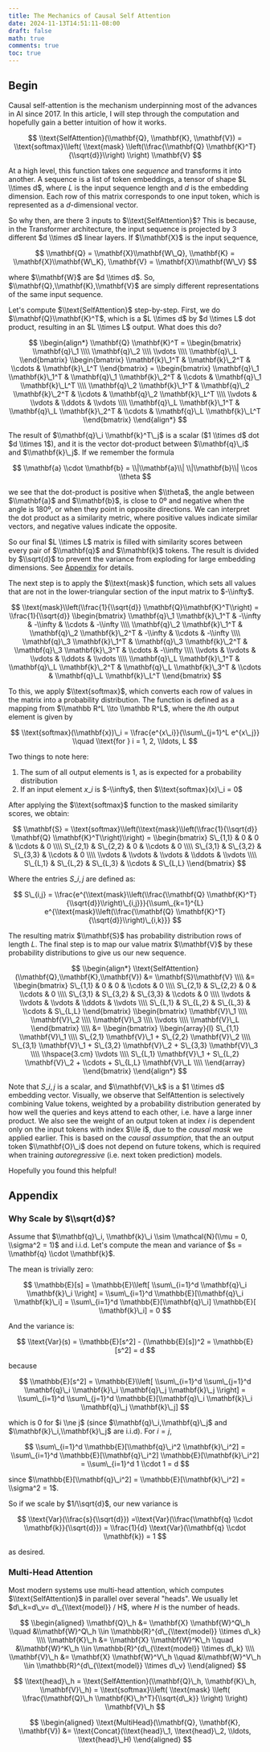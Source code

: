 ```yaml
---
title: The Mechanics of Causal Self Attention 
date: 2024-11-13T14:51:11-08:00
draft: false
math: true
comments: true
toc: true
---
```


## Begin

Causal self-attention is the mechanism underpinning most of the advances in AI since 2017. In this article, I will step through the computation and hopefully gain a better intuition of how it works.

$$
\\text{SelfAttention}(\\mathbf{Q}, \\mathbf{K}, \\mathbf{V}) = \\text{softmax}\\left( \\text{mask} \\left(\\frac{\\mathbf{Q} \\mathbf{K}^T}{\\sqrt{d}}\\right) \\right) \\mathbf{V}
$$

At a high level, this function takes one *sequence* and transforms it into another. A sequence is a list of token embeddings, a tensor of shape $L \\times d$, where $L$ is the input sequence length and $d$ is the embedding dimension. Each row of this matrix corresponds to one input token, which is represented as a $d$-dimensional vector.

So why then, are there 3 inputs to $\\text{SelfAttention}$? This is because, in the Transformer architecture, the input sequence is projected by 3 different $d \\times d$ linear layers. If $\\mathbf{X}$ is the input sequence,

$$
\\mathbf{Q} = \\mathbf{X}\\mathbf{W\_Q}, \\mathbf{K} = \\mathbf{X}\\mathbf{W\_K}, \\mathbf{V} = \\mathbf{X}\\mathbf{W\_V}
$$

where $\\mathbf{W}$ are $d \\times d$. So, $\\mathbf{Q},\\mathbf{K},\\mathbf{V}$ are simply different representations of the same input sequence.

Let's compute $\\text{SelfAttention}$ step-by-step. First, we do $\\mathbf{Q}\\mathbf{K}^T$, which is a $L \\times d$ by $d \\times L$ dot product, resulting in an $L \\times L$ output. What does this do?

$$
\\begin{align*}
\\mathbf{Q} \\mathbf{K}^T = \\begin{bmatrix} \\mathbf{q}\_1 \\\\ \\mathbf{q}\_2 \\\\ \\vdots \\\\ \\mathbf{q}\_L \\end{bmatrix} \\begin{bmatrix} \\mathbf{k}\_1^T & \\mathbf{k}\_2^T & \\cdots & \\mathbf{k}\_L^T \\end{bmatrix}
= \\begin{bmatrix} 
\\mathbf{q}\_1 \\mathbf{k}\_1^T & \\mathbf{q}\_1 \\mathbf{k}\_2^T & \\cdots & \\mathbf{q}\_1 \\mathbf{k}\_L^T \\\\ 
\\mathbf{q}\_2 \\mathbf{k}\_1^T & \\mathbf{q}\_2 \\mathbf{k}\_2^T & \\cdots & \\mathbf{q}\_2 \\mathbf{k}\_L^T \\\\ 
\\vdots & \\vdots & \\ddots & \\vdots \\\\ 
\\mathbf{q}\_L \\mathbf{k}\_1^T & \\mathbf{q}\_L \\mathbf{k}\_2^T & \\cdots & \\mathbf{q}\_L \\mathbf{k}\_L^T 
\\end{bmatrix}
\\end{align*}
$$

The result of $\\mathbf{q}\_i \\mathbf{k}^T\_j$ is a scalar ($1 \\times d$ dot $d \\times 1$), and it is the vector dot-product between $\\mathbf{q}\_i$ and $\\mathbf{k}\_j$. If we remember the formula

$$
\\mathbf{a} \\cdot \\mathbf{b} = \\|\\mathbf{a}\\| \\|\\mathbf{b}\\| \\cos \\theta
$$

we see that the dot-product is positive when $\\theta$, the angle between $\\mathbf{a}$ and $\\mathbf{b}$, is close to 0º and negative when the angle is 180º, or when they point in opposite directions. We can interpret the dot product as a similarity metric, where positive values indicate similar vectors, and negative values indicate the opposite.

So our final $L \\times L$ matrix is filled with similarity scores between every pair of $\\mathbf{q}$ and $\\mathbf{k}$ tokens. The result is divided by $\\sqrt{d}$ to prevent the variance from exploding for large embedding dimensions. See [Appendix](#why-scale-by-sqrtd) for details.

The next step is to apply the $\\text{mask}$ function, which sets all values that are not in the lower-triangular section of the input matrix to $-\\infty$.

$$
\\text{mask}\\left(\\frac{1}{\\sqrt{d}} \\mathbf{Q}\\mathbf{K}^T\\right) = \\frac{1}{\\sqrt{d}} \\begin{bmatrix}
\\mathbf{q}\_1 \\mathbf{k}\_1^T & -\\infty & -\\infty & \\cdots & -\\infty \\\\
\\mathbf{q}\_2 \\mathbf{k}\_1^T & \\mathbf{q}\_2 \\mathbf{k}\_2^T & -\\infty & \\cdots & -\\infty \\\\
\\mathbf{q}\_3 \\mathbf{k}\_1^T & \\mathbf{q}\_3 \\mathbf{k}\_2^T & \\mathbf{q}\_3 \\mathbf{k}\_3^T & \\cdots & -\\infty \\\\
\\vdots & \\vdots & \\vdots & \\ddots & \\vdots \\\\
\\mathbf{q}\_L \\mathbf{k}\_1^T & \\mathbf{q}\_L \\mathbf{k}\_2^T & \\mathbf{q}\_L \\mathbf{k}\_3^T & \\cdots & \\mathbf{q}\_L \\mathbf{k}\_L^T 
\\end{bmatrix}
$$

To this, we apply $\\text{softmax}$, which converts each row of values in the matrix into a probability distribution. The function is defined as a mapping from $\\mathbb R^L \\to \\mathbb R^L$, where the $i$th output element is given by

$$
\\text{softmax}(\\mathbf{x})\_i = \\frac{e^{x\_i}}{\\sum\_{j=1}^L e^{x\_j}} \\quad \\text{for } i = 1, 2, \\ldots, L
$$

Two things to note here:

1. The sum of all output elements is $1$, as is expected for a probability distribution
2. If an input element $x\_i$ is $-\\infty$, then $\\text{softmax}(x)\_i = 0$

After applying the $\\text{softmax}$ function to the masked similarity scores, we obtain:

$$
\\mathbf{S} = \\text{softmax}\\left(\\text{mask}\\left(\\frac{1}{\\sqrt{d}} \\mathbf{Q} \\mathbf{K}^T\\right)\\right) = \\begin{bmatrix}
S\_{1,1} & 0 & 0 & \\cdots & 0 \\\\
S\_{2,1} & S\_{2,2} & 0 & \\cdots & 0 \\\\
S\_{3,1} & S\_{3,2} & S\_{3,3} & \\cdots & 0 \\\\
\\vdots & \\vdots & \\vdots & \\ddots & \\vdots \\\\
S\_{L,1} & S\_{L,2} & S\_{L,3} & \\cdots & S\_{L,L}
\\end{bmatrix}
$$

Where the entries  $S\_{i,j}$  are defined as:

$$
S\_{i,j} = \\frac{e^{\\text{mask}\\left(\\frac{\\mathbf{Q} \\mathbf{K}^T}{\\sqrt{d}}\\right)\_{i,j}}}{\\sum\_{k=1}^{L} e^{\\text{mask}\\left(\\frac{\\mathbf{Q} \\mathbf{K}^T}{\\sqrt{d}}\\right)\_{i,k}}}
$$

The resulting matrix $\\mathbf{S}$ has probability distribution rows of length $L$. The final step is to map our value matrix $\\mathbf{V}$ by these probability distributions to give us our new sequence.

$$
\\begin{align*}
\\text{SelfAttention}(\\mathbf{Q},\\mathbf{K},\\mathbf{V}) &= \\mathbf{S}\\mathbf{V} \\\\
&=  \\begin{bmatrix}
S\_{1,1} & 0 & 0 & \\cdots & 0 \\\\
S\_{2,1} & S\_{2,2} & 0 & \\cdots & 0 \\\\
S\_{3,1} & S\_{3,2} & S\_{3,3} & \\cdots & 0 \\\\
\\vdots & \\vdots & \\vdots & \\ddots & \\vdots \\\\
S\_{L,1} & S\_{L,2} & S\_{L,3} & \\cdots & S\_{L,L}
\\end{bmatrix} \\begin{bmatrix}
\\mathbf{V}\_1 \\\\
\\mathbf{V}\_2 \\\\
\\mathbf{V}\_3 \\\\
\\vdots \\\\
\\mathbf{V}\_L
\\end{bmatrix}  \\\\
&= \\begin{bmatrix}
\\begin{array}{l}
S\_{1,1} \\mathbf{V}\_1 \\\\
S\_{2,1} \\mathbf{V}\_1 + S\_{2,2} \\mathbf{V}\_2 \\\\
S\_{3,1} \\mathbf{V}\_1 + S\_{3,2} \\mathbf{V}\_2 + S\_{3,3} \\mathbf{V}\_3 \\\\
\\hspace{3.cm} \\vdots \\\\
S\_{L,1} \\mathbf{V}\_1 + S\_{L,2} \\mathbf{V}\_2 + \\cdots + S\_{L,L} \\mathbf{V}\_L \\\\
\\end{array}
\\end{bmatrix}
\\end{align*}
$$

Note that $S\_{i,j}$ is a scalar, and $\\mathbf{V}\_k$ is a $1 \\times d$ embedding vector. Visually, we observe that SelfAttention is selectively combining Value tokens, weighted by a probability distribution generated by how well the queries and keys attend to each other, i.e. have a large inner product. We also see the weight of an output token at index $i$ is dependent only on the input tokens with index $\\le i$, due to the *causal mask* we applied earlier. This is based on the *causal assumption*, that the an output token $\\mathbf{O}\_i$ does not depend on future tokens, which is required when training *autoregressive* (i.e. next token prediction) models.

Hopefully you found this helpful!

## Appendix

### Why Scale by $\\sqrt{d}$?


Assume that $\\mathbf{q}\_i, \\mathbf{k}\_i \\sim \\mathcal{N}(\\mu = 0, \\sigma^2 = 1)$ and i.i.d. Let's compute the mean and variance of $s = \\mathbf{q} \\cdot \\mathbf{k}$.

The mean is trivially zero:

$$
\\mathbb{E}[s] = \\mathbb{E}\\left[ \\sum\_{i=1}^d \\mathbf{q}\_i \\mathbf{k}\_i \\right] = \\sum\_{i=1}^d \\mathbb{E}[\\mathbf{q}\_i \\mathbf{k}\_i] = \\sum\_{i=1}^d \\mathbb{E}[\\mathbf{q}\_i] \\mathbb{E}[ \\mathbf{k}\_i] = 0
$$

And the variance is:

$$
\\text{Var}(s) = \\mathbb{E}[s^2] - (\\mathbb{E}[s])^2 = \\mathbb{E}[s^2] = d
$$

because 

$$
\\mathbb{E}[s^2] = \\mathbb{E}\\left[ \\sum\_{i=1}^d \\sum\_{j=1}^d \\mathbf{q}\_i \\mathbf{k}\_i \\mathbf{q}\_j \\mathbf{k}\_j \\right] = \\sum\_{i=1}^d \\sum\_{j=1}^d \\mathbb{E}[\\mathbf{q}\_i \\mathbf{k}\_i \\mathbf{q}\_j \\mathbf{k}\_j]
$$

which is $0$ for $i \\ne j$ (since $\\mathbf{q}\_i,\\mathbf{q}\_j$ and $\\mathbf{k}\_i,\\mathbf{k}\_j$ are i.i.d). For $i=j$, 

$$
\\sum\_{i=1}^d \\mathbb{E}[\\mathbf{q}\_i^2 \\mathbf{k}\_i^2] = \\sum\_{i=1}^d \\mathbb{E}[\\mathbf{q}\_i^2] \\mathbb{E}[\\mathbf{k}\_i^2] = \\sum\_{i=1}^d 1 \\cdot 1 = d
$$

since $\\mathbb{E}[\\mathbf{q}\_i^2] = \\mathbb{E}[\\mathbf{k}\_i^2] = \\sigma^2 = 1$. 

So if we scale by $1/\\sqrt{d}$, our new variance is 

$$
\\text{Var}(\\frac{s}{\\sqrt{d}}) =\\text{Var}(\\frac{\\mathbf{q} \\cdot \\mathbf{k}}{\\sqrt{d}}) = \\frac{1}{d} \\text{Var}(\\mathbf{q} \\cdot \\mathbf{k}) = 1
$$

as desired.

### Multi-Head Attention

Most modern systems use multi-head attention, which computes $\\text{SelfAttention}$ in parallel over several "heads". We usually let $d\_k=d\_v= d\_{\\text{model}} / H$, where $H$ is the number of heads.

$$
\\begin{aligned}
\\mathbf{Q}\_h &= \\mathbf{X} \\mathbf{W}^Q\_h \\quad &\\mathbf{W}^Q\_h \\in \\mathbb{R}^{d\_{\\text{model}} \\times d\_k} \\\\
\\mathbf{K}\_h &= \\mathbf{X} \\mathbf{W}^K\_h \\quad &\\mathbf{W}^K\_h \\in \\mathbb{R}^{d\_{\\text{model}} \\times d\_k} \\\\
\\mathbf{V}\_h &= \\mathbf{X} \\mathbf{W}^V\_h \\quad &\\mathbf{W}^V\_h \\in \\mathbb{R}^{d\_{\\text{model}} \\times d\_v}
\\end{aligned}
$$

$$
\\text{head}\_h = \\text{SelfAttention}(\\mathbf{Q}\_h, \\mathbf{K}\_h, \\mathbf{V}\_h) = \\text{softmax}\\left( \\text{mask} \\left( \\frac{\\mathbf{Q}\_h \\mathbf{K}\_h^T}{\\sqrt{d\_k}} \\right) \\right) \\mathbf{V}\_h
$$

$$
\\begin{aligned}
\\text{MultiHead}(\\mathbf{Q}, \\mathbf{K}, \\mathbf{V}) &= \\text{Concat}(\\text{head}\_1, \\text{head}\_2, \\ldots, \\text{head}\_H)
\\end{aligned}
$$
